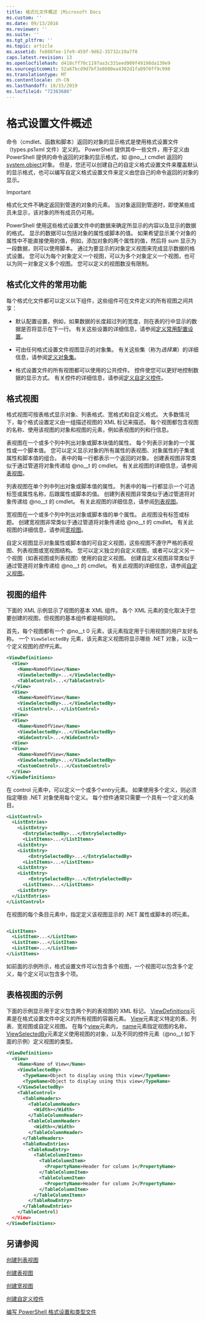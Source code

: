 ```yaml
---
title: 格式化文件概述 |Microsoft Docs
ms.custom: ''
ms.date: 09/13/2016
ms.reviewer: ''
ms.suite: ''
ms.tgt_pltfrm: ''
ms.topic: article
ms.assetid: fe888fee-1fe9-459f-9d62-35732c19a7f8
caps.latest.revision: 13
ms.openlocfilehash: d418cff70c1197aa3c331eed909f49198da139e9
ms.sourcegitcommit: 52a67bcd9d7bf3e8600ea4302d1fa8970ff9c998
ms.translationtype: MT
ms.contentlocale: zh-CN
ms.lasthandoff: 10/15/2019
ms.locfileid: "72363686"
---
```

# <a name="formatting-file-overview"></a>格式设置文件概述

命令（cmdlet、函数和脚本）返回的对象的显示格式是使用格式设置文件（types.ps1xml 文件）定义的。 PowerShell 提供其中一些文件，用于定义由 PowerShell 提供的命令返回的对象的显示格式，如 @no__t cmdlet 返回的[system.object](/dotnet/api/System.Diagnostics.Process)对象。 但是，您还可以创建自己的自定义格式设置文件来覆盖默认的显示格式，也可以编写自定义格式设置文件来定义由您自己的命令返回的对象的显示。

> [!IMPORTANT]
> 格式化文件不确定返回到管道的对象的元素。 当对象返回到管道时，即使某些成员未显示，该对象的所有成员仍可用。

PowerShell 使用这些格式设置文件中的数据来确定所显示的内容以及显示的数据的格式。 显示的数据可以包括对象的属性或脚本的值。 如果希望显示某个对象的属性中不能直接使用的值，例如，添加对象的两个属性的值，然后将 sum 显示为一段数据，则可以使用脚本。 通过为要显示的对象定义视图来完成显示数据的格式设置。 您可以为每个对象定义一个视图，可以为多个对象定义一个视图，也可以为同一对象定义多个视图。 您可以定义的视图数没有限制。

## <a name="common-features-of-formatting-files"></a>格式化文件的常用功能

每个格式化文件都可以定义以下组件，这些组件可在文件定义的所有视图之间共享：

- 默认配置设置，例如，如果数据的长度超过列的宽度，则在表的行中显示的数据是否将显示在下一行。 有关这些设置的详细信息，请参阅[定义常用配置设置](./defining-common-configuration-features.md)。

- 可由任何格式设置文件视图显示的对象集。 有关这些集（称为*选择集*）的详细信息，请参阅[定义对象集](./defining-selection-sets.md)。

- 格式设置文件的所有视图都可以使用的公共控件。 控件使您可以更好地控制数据的显示方式。 有关控件的详细信息，请参阅[定义自定义控件](./creating-custom-controls.md)。

## <a name="formatting-views"></a>格式视图

格式视图可按表格式显示对象、列表格式、宽格式和自定义格式。 大多数情况下，每个格式设置定义由一组描述视图的 XML 标记来描述。 每个视图都包含视图的名称、使用该视图的对象和视图的元素，例如表视图的列和行信息。

表视图在一个或多个列中列出对象或脚本块值的属性。 每个列表示对象的一个属性或一个脚本值。 您可以定义显示对象的所有属性的表视图、对象属性的子集或属性和脚本值的组合。 表中的每一行都表示一个返回的对象。 创建表视图非常类似于通过管道将对象传递给 @no__t 的 cmdlet。 有关此视图的详细信息，请参阅[表视图](./creating-a-table-view.md)。

列表视图在单个列中列出对象或脚本值的属性。 列表中的每一行都显示一个可选标签或属性名称，后跟属性或脚本的值。 创建列表视图非常类似于通过管道将对象传递给 @no__t 的 cmdlet。 有关此视图的详细信息，请参阅[列表视图](./creating-a-list-view.md)。

宽视图在一个或多个列中列出对象或脚本值的单个属性。 此视图没有标签或标题。 创建宽视图非常类似于通过管道将对象传递给 @no__t 的 cmdlet。 有关此视图的详细信息，请参阅[宽视图](./creating-a-wide-view.md)。

自定义视图显示对象属性或脚本值的可自定义视图，这些视图不遵守严格的表视图、列表视图或宽视图结构。 您可以定义独立的自定义视图，或者可以定义另一个视图（如表视图或列表视图）使用的自定义视图。 创建自定义视图非常类似于通过管道将对象传递给 @no__t 的 cmdlet。 有关此视图的详细信息，请参阅[自定义视图](./creating-custom-controls.md)。

## <a name="components-of-a-view"></a>视图的组件

下面的 XML 示例显示了视图的基本 XML 组件。 各个 XML 元素的变化取决于您要创建的视图，但视图的基本组件都是相同的。

首先，每个视图都有一个 @no__t 0 元素，该元素指定用于引用视图的用户友好名称。 一个 `ViewSelectedBy` 元素，该元素定义视图将显示哪些 .NET 对象，以及一个定义视图的*控件*元素。

```xml
<ViewDefinitions>
  <View>
    <Name>NameOfView</Name>
    <ViewSelectedBy>...</ViewSelectedBy>
    <TableControl>...</TableControl>
  </View>
  <View>
    <Name>NameOfView</Name>
    <ViewSelectedBy>...</ViewSelectedBy>
    <ListControl>...</ListControl>
  <View>
  <View>
    <Name>NameOfView</Name>
    <ViewSelectedBy>...</ViewSelectedBy>
    <WideControl>...</WideControl>
  <View>
  <View>
    <Name>NameOfView</Name>
    <ViewSelectedBy>...</ViewSelectedBy>
    <CustomControl>...</CustomControl>
  </View>
</ViewDefinitions>

```

在 control 元素中，可以定义一个或多个*entry*元素。 如果使用多个定义，则必须指定哪些 .NET 对象使用每个定义。 每个控件通常只需要一个具有一个定义的条目。

```xml
<ListControl>
  <ListEntries>
    <ListEntry>
      <EntrySelectedBy>...</EntrySelectedBy>
      <ListItems>...</ListItems>
    <ListEntry>
    <ListEntry>
        <EntrySelectedBy>...</EntrySelectedBy>
      <ListItems>...</ListItems>
    <ListEntry>
    <ListEntry>
        <EntrySelectedBy>...</EntrySelectedBy>
      <ListItems>...</ListItems>
    <ListEntry>
  </ListEntries>
</ListControl>

```

在视图的每个条目元素中，指定定义该视图显示的 .NET 属性或脚本的*项*元素。

```xml

<ListItems>
  <ListItem>...</ListItem>
  <ListItem>...</ListItem>
  <ListItem>...</ListItem>
</ListItems>

```

如前面的示例所示，格式设置文件可以包含多个视图，一个视图可以包含多个定义，每个定义可以包含多个项。

## <a name="example-of-a-table-view"></a>表格视图的示例

下面的示例显示用于定义包含两个列的表视图的 XML 标记。 [ViewDefinitions](./viewdefinitions-element-format.md)元素是在格式设置文件中定义的所有视图的容器元素。 [View](./view-element-format.md)元素定义特定的表、列表、宽视图或自定义视图。 在每个[view](./view-element-format.md)元素内， [name](./name-element-for-view-format.md)元素指定视图的名称， [ViewSelectedBy](./viewselectedby-element-format.md)元素定义使用视图的对象，以及不同的控件元素（@no__t 如下面的示例）定义视图的类型。

```xml
<ViewDefinitions>
  <View>
    <Name>Name of View</Name>
    <ViewSelectedBy>
      <TypeName>Object to display using this view</TypeName>
      <TypeName>Object to display using this view</TypeName>
    </ViewSelectedBy>
    <TableControl>
      <TableHeaders>
        <TableColumnHeader>
          <Width></Width>
        </TableColumnHeader>
        <TableColumnHeader>
          <Width></Width>
        </TableColumnHeader>
      </TableHeaders>
      <TableRowEntries>
        <TableRowEntry>
          <TableColumnItems>
            <TableColumnItem>
              <PropertyName>Header for column 1</PropertyName>
            </TableColumnItem>
            <TableColumnItem>
              <PropertyName>Header for column 2</PropertyName>
            </TableColumnItem>
          </TableColumnItems>
        </TableRowEntry>
      </TableRowEntries>
    </TableControl)
  </View>
</ViewDefinitions>

```

## <a name="see-also"></a>另请参阅

[创建列表视图](./creating-a-list-view.md)

[创建表视图](./creating-a-table-view.md)

[创建宽视图](./creating-a-wide-view.md)

[创建自定义控件](./creating-custom-controls.md)

[编写 PowerShell 格式设置和类型文件](./writing-a-powershell-formatting-file.md)

